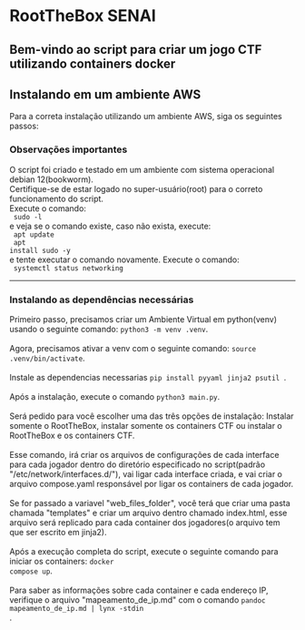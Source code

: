 # RootTheBox SENAI
## Bem-vindo ao script para criar um jogo CTF utilizando containers docker

## Instalando em um ambiente AWS
Para a correta instalação utilizando um ambiente AWS, siga os seguintes passos:<br>


### Observações importantes
O script foi criado e testado em um ambiente com sistema operacional debian 12(bookworm). <br> 
Certifique-se de estar logado no super-usuário(root) para o correto funcionamento do script. <br>
Execute o comando:<br> <code> sudo -l </code> <br>e veja se o comando existe, caso não exista, execute:<br> <code> apt update </code><br><code> apt install sudo -y </code><br>
e tente executar o comando novamente.
Execute o comando:<br> <code> systemctl status networking </code>

<hr>

### Instalando as dependências necessárias
Primeiro passo, precisamos criar um Ambiente Virtual em python(venv) usando o seguinte comando: <code>python3 -m venv .venv</code>.<br><br>
Agora, precisamos ativar a venv com o seguinte comando: <code>source .venv/bin/activate</code>.<br><br>
Instale as dependencias necessarias <code>pip install pyyaml jinja2 psutil </code>.<br><br>
Após a instalação, execute o comando <code>python3 main.py</code>.<br><br>
Será pedido para você escolher uma das três opções de instalação: Instalar somente o RootTheBox, instalar somente os containers CTF ou instalar o RootTheBox e os containers CTF.<br><br>
Esse comando, irá criar os arquivos de configurações de cada interface para cada jogador dentro do diretório especificado no script(padrão "/etc/network/interfaces.d/"), vai ligar cada interface criada, e vai criar o arquivo compose.yaml responsável por ligar os containers de cada jogador.<br><br>
Se for passado a variavel "web_files_folder", você terá que criar uma pasta chamada "templates" e criar um arquivo dentro chamado index.html, esse arquivo será replicado para cada container dos jogadores(o arquivo tem que ser escrito em jinja2).<br><br>
Após a execução completa do script, execute o seguinte comando para iniciar os containers: <code>docker compose up</code>.<br><br>
Para saber as informações sobre cada container e cada endereço IP, verifique o arquivo "mapeamento_de_ip.md" com o comando <code>pandoc mapeamento_de_ip.md | lynx -stdin </code>.